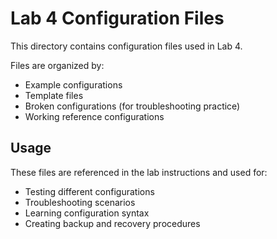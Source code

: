 # Lab 4 Configuration Files

This directory contains configuration files used in Lab 4.

Files are organized by:
- Example configurations
- Template files
- Broken configurations (for troubleshooting practice)
- Working reference configurations

## Usage

These files are referenced in the lab instructions and used for:
- Testing different configurations
- Troubleshooting scenarios
- Learning configuration syntax
- Creating backup and recovery procedures
